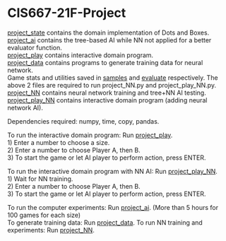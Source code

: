 # CIS667-21F-Project  

[project_state](project_state.py) contains the domain implementation of Dots and Boxes.  
[project_ai](project_ai.py) contains the tree-based AI while NN not applied for a better evaluator function.  
[project_play](project_play.py) contains interactive domain program.  
[project_data](project_data.py) contains programs to generate training data for neural network.  
Game stats and utilities saved in [samples](samples.xlsx) and [evaluate](evaluate.xlsx) respectively. The above 2 files are required to run project_NN.py and project_play_NN.py.    
[project_NN](project_NN.py) contains neural network training and tree+NN AI testing.  
[project_play_NN](project_play_NN.py) contains interactive domain program (adding neural network AI).  

Dependencies required: numpy, time, copy, pandas.  

To run the interactive domain program: Run [project_play](project_play.py).  
			1) Enter a number to choose a size.  
			2) Enter a number to choose Player A, then B.  
			3) To start the game or let AI player to perform action, press ENTER.  
  
To run the interactive domain program with NN AI: Run [project_play_NN](project_play_NN.py).  
			1) Wait for NN training.  
			2) Enter a number to choose Player A, then B.  
			3) To start the game or let AI player to perform action, press ENTER.
  
To run the computer experiments: Run [project_ai](project_ai.py). (More than 5 hours for 100 games for each size)  
To generate training data: Run [project_data](project_data.py).
To run NN training and experiments: Run [project_NN](project_NN.py).
